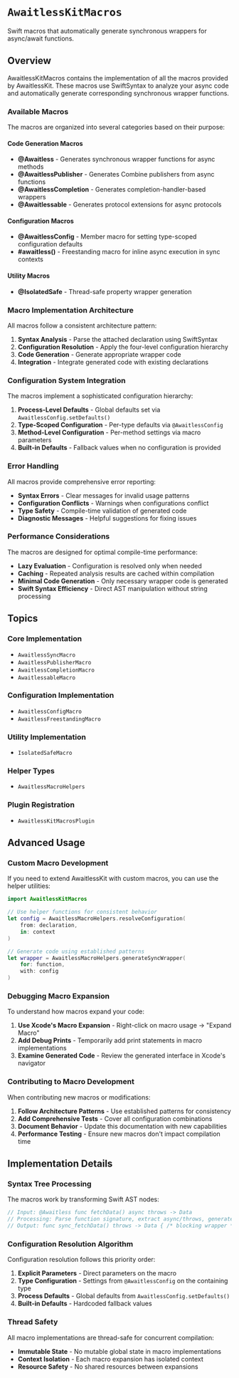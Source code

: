 # ``AwaitlessKitMacros``

Swift macros that automatically generate synchronous wrappers for async/await functions.

## Overview

AwaitlessKitMacros contains the implementation of all the macros provided by AwaitlessKit. These macros use SwiftSyntax to analyze your async code and automatically generate corresponding synchronous wrapper functions.

### Available Macros

The macros are organized into several categories based on their purpose:

#### Code Generation Macros

- **@Awaitless** - Generates synchronous wrapper functions for async methods
- **@AwaitlessPublisher** - Generates Combine publishers from async functions
- **@AwaitlessCompletion** - Generates completion-handler-based wrappers
- **@Awaitlessable** - Generates protocol extensions for async protocols

#### Configuration Macros

- **@AwaitlessConfig** - Member macro for setting type-scoped configuration defaults
- **#awaitless()** - Freestanding macro for inline async execution in sync contexts

#### Utility Macros

- **@IsolatedSafe** - Thread-safe property wrapper generation

### Macro Implementation Architecture

All macros follow a consistent architecture pattern:

1. **Syntax Analysis** - Parse the attached declaration using SwiftSyntax
2. **Configuration Resolution** - Apply the four-level configuration hierarchy
3. **Code Generation** - Generate appropriate wrapper code
4. **Integration** - Integrate generated code with existing declarations

### Configuration System Integration

The macros implement a sophisticated configuration hierarchy:

1. **Process-Level Defaults** - Global defaults set via `AwaitlessConfig.setDefaults()`
2. **Type-Scoped Configuration** - Per-type defaults via `@AwaitlessConfig` 
3. **Method-Level Configuration** - Per-method settings via macro parameters
4. **Built-in Defaults** - Fallback values when no configuration is provided

### Error Handling

All macros provide comprehensive error reporting:

- **Syntax Errors** - Clear messages for invalid usage patterns
- **Configuration Conflicts** - Warnings when configurations conflict
- **Type Safety** - Compile-time validation of generated code
- **Diagnostic Messages** - Helpful suggestions for fixing issues

### Performance Considerations

The macros are designed for optimal compile-time performance:

- **Lazy Evaluation** - Configuration is resolved only when needed
- **Caching** - Repeated analysis results are cached within compilation
- **Minimal Code Generation** - Only necessary wrapper code is generated
- **Swift Syntax Efficiency** - Direct AST manipulation without string processing

## Topics

### Core Implementation

- ``AwaitlessSyncMacro``
- ``AwaitlessPublisherMacro``
- ``AwaitlessCompletionMacro``
- ``AwaitlessableMacro``

### Configuration Implementation

- ``AwaitlessConfigMacro``
- ``AwaitlessFreestandingMacro``

### Utility Implementation

- ``IsolatedSafeMacro``

### Helper Types

- ``AwaitlessMacroHelpers``

### Plugin Registration

- ``AwaitlessKitMacrosPlugin``

## Advanced Usage

### Custom Macro Development

If you need to extend AwaitlessKit with custom macros, you can use the helper utilities:

```swift
import AwaitlessKitMacros

// Use helper functions for consistent behavior
let config = AwaitlessMacroHelpers.resolveConfiguration(
    from: declaration,
    in: context
)

// Generate code using established patterns
let wrapper = AwaitlessMacroHelpers.generateSyncWrapper(
    for: function,
    with: config
)
```

### Debugging Macro Expansion

To understand how macros expand your code:

1. **Use Xcode's Macro Expansion** - Right-click on macro usage → "Expand Macro"
2. **Add Debug Prints** - Temporarily add print statements in macro implementations
3. **Examine Generated Code** - Review the generated interface in Xcode's navigator

### Contributing to Macro Development

When contributing new macros or modifications:

1. **Follow Architecture Patterns** - Use established patterns for consistency
2. **Add Comprehensive Tests** - Cover all configuration combinations
3. **Document Behavior** - Update this documentation with new capabilities
4. **Performance Testing** - Ensure new macros don't impact compilation time

## Implementation Details

### Syntax Tree Processing

The macros work by transforming Swift AST nodes:

```swift
// Input: @Awaitless func fetchData() async throws -> Data
// Processing: Parse function signature, extract async/throws, generate wrapper
// Output: func sync_fetchData() throws -> Data { /* blocking wrapper */ }
```

### Configuration Resolution Algorithm

Configuration resolution follows this priority order:

1. **Explicit Parameters** - Direct parameters on the macro
2. **Type Configuration** - Settings from `@AwaitlessConfig` on the containing type
3. **Process Defaults** - Global defaults from `AwaitlessConfig.setDefaults()`
4. **Built-in Defaults** - Hardcoded fallback values

### Thread Safety

All macro implementations are thread-safe for concurrent compilation:

- **Immutable State** - No mutable global state in macro implementations
- **Context Isolation** - Each macro expansion has isolated context
- **Resource Safety** - No shared resources between expansions